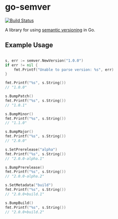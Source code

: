 # go-semver

[![Build Status](https://travis-ci.org/slantview/go-semver.png)](https://travis-ci.org/slantview/go-semver)

A library for using [semantic versioning](http://semver.org/) in Go.

## Example Usage

```go

s, err := semver.NewVersion("1.0.0")
if err != nil {
    fmt.Printf("Unable to parse version: %s", err)
}

fmt.Printf("%s", s.String())
// "1.0.0"

s.BumpPatch()
fmt.Printf("%s", s.String())
// "1.0.1"

s.BumpMinor()
fmt.Printf("%s", s.String())
// "1.1.0"

s.BumpMajor()
fmt.Printf("%s", s.String())
// "2.0.0"

s.SetPrerelease("alpha")
fmt.Printf("%s", s.String())
// "2.0.0-alpha.1"

s.BumpPrerelease()
fmt.Printf("%s", s.String())
// "2.0.0-alpha.2"

s.SetMetadata("build")
fmt.Printf("%s", s.String())
// "2.0.0+build.1"

s.BumpBuild()
fmt.Printf("%s", s.String())
// "2.0.0+build.2"

```
